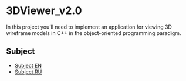 # 3DViewer_v2.0

In this project you’ll need to implement an application for viewing 3D wireframe models in C++ in the object-oriented programming paradigm.

## Subject

- [Subject EN](docs/subject_en.md)
- [Subject RU](docs/subject_ru.md)

